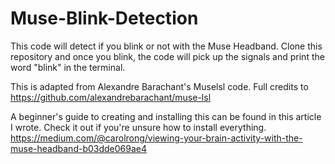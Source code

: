 # Muse-Blink-Detection
This code will detect if you blink or not with the Muse Headband. Clone this repository and once you blink, the code will pick up the signals and print the word "blink" in the terminal. 

This is adapted from Alexandre Barachant's Muselsl code. Full credits to https://github.com/alexandrebarachant/muse-lsl 

A beginner's guide to creating and installing this can be found in this article I wrote. Check it out if you're unsure how to install everything. 
https://medium.com/@carolrong/viewing-your-brain-activity-with-the-muse-headband-b03dde069ae4
